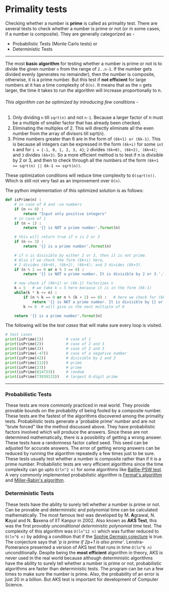 # Primality tests

Checking whether a number is **prime** is called as primality test. There are several tests to check whether a number is prime or not (or in some cases, if a number is composite). They are generally categorized as -

* Probabilistic Tests (Monte Carlo tests) or
* Deterministic Tests

---
The most **basic algorithm** for testing whether a number is prime or not is to divide the given number `n` from the range of `2..n-1`. If the number gets divided evenly (generates no remainder), then the number is composite, otherwise, it is a prime number. But this test if **not efficient** for large numbers at it has a time complexity of `O(n)`. It means that as the `n` gets larger, the time it takes to run the algorithm will increase proportionally to n.
###### This algorithm can be optimized by introducing few conditions -

1. Only dividing `n` till `sqrt(n)` and not `n-1`. Because a larger factor of n must be a multiple of smaller factor that has already been checked.
2. Eliminating the multiples of 2. This will directly eliminate all the even number from the array of divisors till sqrt(n).
3. Prime numbers greater than 6 are in the form of `(6k+1) or (6k-1)`. This is because all integers can be expressed in the form `(6k+i)` for some `int k` and for `i = {-1, 0, 1, 2, 3, 4}`; `2` divides `(6k+0), (6k+2), (6k+4)`; and `3` divides `(6k+3)`. So a more efficient method is to test if n is divisible by 2 or 3, and then to check through all the numbers of the form `(6k+1 <= sqrt(n) || 6k-1 <= sqrt(n))`.

These optimization conditions will reduce time complexity to `O(sqrt(n))`. Which is still not very fast as an improvement over `O(n)`.

The python implementation of this optimized solution is as follows:

```python
def isPrime(n) :
    # in case of 0 and -ve numbers
    if (n <= 0) :
        return "Input only positive integers"
    # in case of 1
    if (n = 1) :
        return '{} is NOT a prime number'.format(n)

    # this will return true if n is 2 or 3
    if (n <= 3) : 
        return '{} is a prime number'.format(n)

    # if n is divisible by either 2 or 3, then it is not prime.
    # Also if we check the form (6k+i) here,
    # 2 divides (6k+0), (6k+2), (6k+4); and 3 divides (6k+3).
    if (n % 2 == 0 or n % 3 == 0) : 
        return '{} is NOT a prime number. It is divisible by 2 or 3.'.format(n)

    # now check if (6k+1) or (6k-1) factorizes n
    k = 5   # we take k = 5 here because it is in the form (6k-1)
    while(k * k <= n) : 
        if (n % k == 0 or n % (k + 2) == 0) :   # here we check for (6k-1) and (6k+1)
            return '{} is NOT a prime number. It is divisible by {} or {}'.format(n, k, k+2)
        k += 6  # will give us the next multiple of 6

    return '{} is a prime number'.format(n)
```

The following will be the *test cases* that will make sure every loop is visited.

```python
# test cases
print(isPrime(1))          # case of 1
print(isPrime(2))          # case of 2 and 3
print(isPrime(3))          # case of 2 and 3
print(isPrime(-47))        # case of a negative number
print(isPrime(42))         # divisible by 2 and 3
print(isPrime(113))        # prime
print(isPrime(23))         # prime
print(isPrime(814733))     # random
print(isPrime(73939133))   # largest 8-digit prime
```

---

### Probabilistic Tests

These tests are more commonly practiced in real world. They provide provable bounds on the probability of being fooled by a composite number. These tests are the fastest of the algorithms discovered among the primality tests. Probabilistic tests generate a 'probable prime' number and are not "brute forced" like the method discussed above. They have probabilistic factors involved which will produce the answers. Since these are not determined mathematically, there is a possibility of getting a wrong answer. These tests have a randomness factor called seed. This seed can be adjusted for accurate answers. The error of getting wrong answers can be reduced by running the algorithm repeatedly a few times just to be sure. These tests usually test whether a number is composite rather than if it is a prime number.
Probabilistic tests are very efficient algorithms since the time complexity can go upto `O(ln^2 n)` for some algorithms like [Baillie-PSW test](https://en.wikipedia.org/wiki/Baillie%E2%80%93PSW_primality_test "Wikipedia").
A very commonly implemented probabilistic algorithm is [Fermat's algorithm](https://en.wikipedia.org/wiki/Fermat%27s_little_theorem "Wikipedia") and [Miller-Rabin's algorithm](https://en.wikipedia.org/wiki/Miller%E2%80%93Rabin_primality_test "Wikipedia").

### Deterministic Tests

These tests have the ability to surely tell whether a number is prime or not. Can be provable and deterministic  and polynomial time can be calculated mathematically. The most famous test was developed by M. **A**grawal, N. **K**ayal and N. **S**axena of IIT Kanpur in 2002. Also known as **AKS Test**, this was the first *provably unconditional deterministic polynomial time* test. The complexity of this algorithm was `O(ln^12 n)` which was further reduced to `O(ln^6 n)` by adding a condition that if the [Sophie Germain cojecture](https://en.wikipedia.org/wiki/Sophie_Germain_prime "Wikipedia") is true. The conjecture says that *'p is prime if 2p+1 is also prime'*.
Lenstra-Pomerance presented a version of AKS test that runs in time `O(ln^6 n)` unconditionally.
Despite being the **most efficient** algorithm in theory, AKS is never used in the real world because although deterministic algorithms have the ability to surely tell whether a number is prime or not, probabilistic algorithms are faster than deterministic tests. The program can be run a few times to make sure the number is prime. Also, the probability of an error is just 20 in a billion. But AKS test is important for development of Computer Science.
